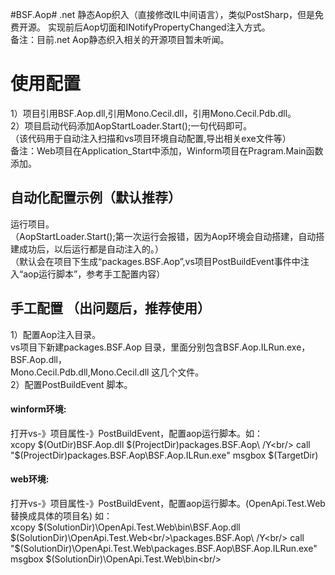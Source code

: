 #BSF.Aop#
.net 静态Aop织入（直接修改IL中间语言），类似PostSharp，但是免费开源。 实现前后Aop切面和INotifyPropertyChanged注入方式。<br/>
备注：目前.net Aop静态织入相关的开源项目暂未听闻。<br/>

# 使用配置 #
1）项目引用BSF.Aop.dll,引用Mono.Cecil.dll，引用Mono.Cecil.Pdb.dll。<br/>
2）项目启动代码添加AopStartLoader.Start();一句代码即可。<br/>
（该代码用于自动注入扫描和vs项目环境自动配置,导出相关exe文件等）<br/>
备注：Web项目在Application_Start中添加，Winform项目在Pragram.Main函数添加。<br/>


## 自动化配置示例（默认推荐） ##
运行项目。<br/>
（AopStartLoader.Start();第一次运行会报错，因为Aop环境会自动搭建，自动搭建成功后，以后运行都是自动注入的。）<br/>
（默认会在项目下生成“packages.BSF.Aop”,vs项目PostBuildEvent事件中注入“aop运行脚本”，参考手工配置内容）<br/>

## 手工配置 （出问题后，推荐使用） ##
1）配置Aop注入目录。<br/>
vs项目下新建packages.BSF.Aop 目录，里面分别包含BSF.Aop.ILRun.exe，BSF.Aop.dll，<br/>Mono.Cecil.Pdb.dll,Mono.Cecil.dll 这几个文件。<br/>
2）配置PostBuildEvent 脚本。<br/>

#### winform环境: ####
打开vs-》项目属性-》PostBuildEvent，配置aop运行脚本。如：<br/>
xcopy $(OutDir)BSF.Aop.dll $(ProjectDir)packages.BSF.Aop\ /Y<br/>
call "$(ProjectDir)packages.BSF.Aop\BSF.Aop.ILRun.exe" msgbox $(TargetDir)<br/>


#### web环境: ####
打开vs-》项目属性-》PostBuildEvent，配置aop运行脚本。(OpenApi.Test.Web替换成具体的项目名) 如：<br/>
xcopy $(SolutionDir)\OpenApi.Test.Web\bin\BSF.Aop.dll $(SolutionDir)\OpenApi.Test.Web<br/>\packages.BSF.Aop\ /Y<br/>
call "$(SolutionDir)\OpenApi.Test.Web\packages.BSF.Aop\BSF.Aop.ILRun.exe" msgbox $(SolutionDir)\OpenApi.Test.Web\bin\<br/>

